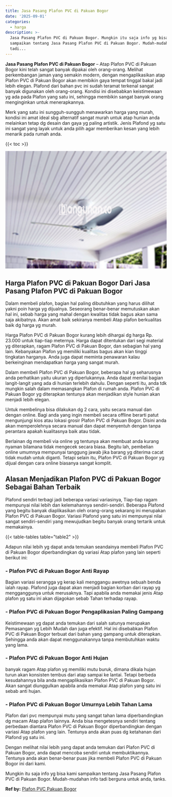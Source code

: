 ```yaml
---
title: Jasa Pasang Plafon PVC di Pakuan Bogor
date: '2025-09-01'
categories:
  - harga
description: >-
  Jasa Pasang Plafon PVC di Pakuan Bogor. Mungkin itu saja info yg bisa kami
  sampaikan tentang Jasa Pasang Plafon PVC di Pakuan Bogor. Mudah-mudahan info
  tadi...
---
```


**Jasa Pasang Plafon PVC di Pakuan Bogor** – Atap Plafon PVC di Pakuan Bogor kini telah sangat banyak dipakai oleh orang-orang. Melihat perkembangan jaman yang semakin modern, dengan mengaplikasikan atap Plafon PVC di Pakuan Bogor akan membikin gaya tempat tinggal bakal jadi lebih elegan. Plafond dari bahan pvc ini sudah teramat terkenal sangat banyak digunakan oleh orang-orang. Kondisi ini disebabkan keistimewaan yg ada pada Plafon yang satu ini, sehingga membikin sangat banyak orang menginginkan untuk menerapkannya.

Merk yang satu ini sungguh-sungguh menawarkan harga yang murah, kondisi ini amat ideal sbg alternatif sangat murah untuk atap hunian anda melainkan tetap dg desain dan gaya yg paling artistik. Jenis Plafond yg satu ini sangat yang layak untuk anda pilih agar memberikan kesan yang lebih menarik pada rumah anda.

{{< toc >}}

![Jasa Pasang Plafon PVC di Pakuan Bogor](/images/flafond-pvc-murah30.png)

## Harga Plafon PVC di Pakuan Bogor Dari Jasa Pasang Plafon PVC di Pakuan Bogor

Dalam membeli plafon, bagian hal paling dibutuhkan yang harus dilihat yakni poin harga yg dijualnya. Seseorang benar-benar memutuskan akan hal ini, sebab harga yang mahal dengan kwalitas tidak bagus akan sama saja akibatnya. Akan amat baik sekiranya membeli Atap plafon berkualitas baik dg harga yg murah.

Harga Plafon PVC di Pakuan Bogor kurang lebih dihargai dg harga Rp. 23.000 untuk tiap-tiap meternya. Harga dapat ditentukan dari segi material yg diterapkan, ragam Plafon PVC di Pakuan Bogor, dan sebagian hal yang lain. Kebanyakan Plafon yg memiliki kualitas bagus akan kian tinggi tingkatan harganya. Anda juga dapat meminta penawaran kalau berkeinginan mendapatkan harga yang sangat murah.

Dalam membeli Plafon PVC di Pakuan Bogor, beberapa hal yg seharusnya anda perhatikan yaitu ukuran yg diperlukannya. Anda dapat menilai bagian langit-langit yang ada di hunian terlebih dahulu. Dengan seperti itu, anda tdk mungkin salah dalam memasangkan Plafon di rumah anda. Plafon PVC di Pakuan Bogor yg diterapkan tentunya akan menjadikan style hunian akan menjadi lebih elegan.

Untuk membelinya bisa dilakukan dg 2 cara, yaitu secara manual dan dengan online. Bagi anda yang ingin membeli secara offline berarti patut mengunjungi kios atau lokasi grosir Plafon PVC di Pakuan Bogor. Disini anda akan memperolehnya secara manual dan dapat menyentuh dengan tanpa perantara apakah kualitasnya baik atau tidak.

Berlainan dg membeli via online yg tentunya akan membuat anda kurang nyaman bilamana tidak mengecek secara biasa. Begitu lah, pembelian online umumnya mempunyai tanggung jawab jika barang yg diterima cacat tidak mudah untuk diganti. Tetapi selain itu, Plafon PVC di Pakuan Bogor yg dijual dengan cara online biasanya sangat komplit.

## Alasan Menjadikan Plafon PVC di Pakuan Bogor Sebagai Bahan Terbaik

Plafond sendiri terbagi jadi beberapa variasi variasinya, Tiap-tiap ragam mempunyai nilai lebih dan kelemahannya sendiri-sendiri. Beberapa Plafond yang begitu banyak diaplikasikan oleh orang-orang sekarang ini merupakan Plafon PVC di Pakuan Bogor. Variasi Plafond yang satu ini mempunyai nilai sangat sendiri-sendiri yang mewujudkan begitu banyak orang tertarik untuk memakainya.

{{< table-tables table="table2" >}}

Adapun nilai lebih yg dapat anda temukan seandainya membeli Plafon PVC di Pakuan Bogor diperbandingkan dg variasi Atap plafon yang lain seperti berikut ini:

### \- Plafon PVC di Pakuan Bogor Anti Rayap

Bagian variasi serangga yg kerap kali menggangu awetnya sebuah benda ialah rayap. Plafond juga dapat akan menjadi bagian korban dari rayap yg mengganggunya untuk merusaknya. Tapi apabila anda memakai jenis Atap plafon yg satu ini akan dijagokan sebab Tahan terhadap rayap.

### \- Plafon PVC di Pakuan Bogor Pengaplikasian Paling Gampang

Keistimewaan yg dapat anda temukan dari salah satunya merupakan Pemasangan yg Lebih Mudah dan juga efektif. Hal ini disebabkan Plafon PVC di Pakuan Bogor terbuat dari bahan yang gampang untuk diterapkan. Sehingga anda akan dapat menggunakannya tanpa membutuhkan waktu yang lama.

### \- Plafon PVC di Pakuan Bogor Anti Hujan

banyak ragam Atap plafon yg memiliki mutu buruk, dimana dikala hujan turun akan konsisten tembus dari atap sampai ke lantai. Tetapi berbeda kesudahannya bila anda mengaplikasikan Plafon PVC di Pakuan Bogor. Akan sangat diunggulkan apabila anda memakai Atap plafon yang satu ini sebab anti hujan.

### \- Plafon PVC di Pakuan Bogor Umurnya Lebih Tahan Lama

Plafon dari pvc mempunyai mutu yang sangat tahan lama diperbandingkan dg macam Atap plafon lainnya. Anda bisa mengetesnya sendiri tentang perbedaan diantara Plafon PVC di Pakuan Bogor diperbandingkan dengan variasi Atap plafon yang lain. Tentunya anda akan puas dg ketahanan dari Plafond yg satu ini.

Dengan melihat nilai lebih yang dapat anda temukan dari Plafon PVC di Pakuan Bogor, anda dapat mencoba sendiri untuk membuktikannya. Tentunya anda akan benar-benar puas jika membeli Plafon PVC di Pakuan Bogor ini dari kami.

Mungkin itu saja info yg bisa kami sampaikan tentang Jasa Pasang Plafon PVC di Pakuan Bogor. Mudah-mudahan info tadi berguna untuk anda, tanks.

**Ref by:** [Plafon PVC Pakuan Bogor](https://id.wikipedia.org/wiki/Plafon)
